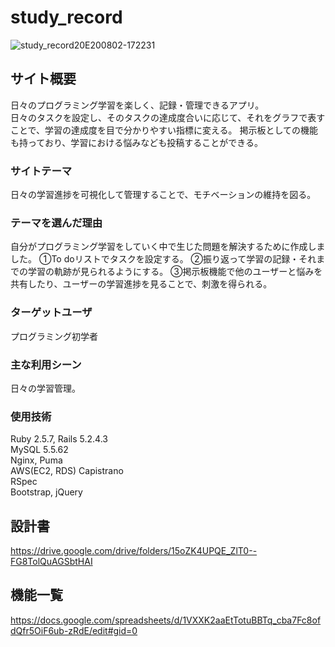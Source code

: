 # study_record
![study_record20E200802-172231](https://user-images.githubusercontent.com/62270611/89118927-d33f6280-d4e4-11ea-8919-18fb05ae5fe6.png)


## サイト概要
日々のプログラミング学習を楽しく、記録・管理できるアプリ。  
日々のタスクを設定し、そのタスクの達成度合いに応じて、それをグラフで表すことで、学習の達成度を目で分かりやすい指標に変える。
掲示板としての機能も持っており、学習における悩みなども投稿することができる。


### サイトテーマ
日々の学習進捗を可視化して管理することで、モチベーションの維持を図る。

### テーマを選んだ理由
自分がプログラミング学習をしていく中で生じた問題を解決するために作成しました。
①To doリストでタスクを設定する。
②振り返って学習の記録・それまでの学習の軌跡が見られるようにする。
③掲示板機能で他のユーザーと悩みを共有したり、ユーザーの学習進捗を見ることで、刺激を得られる。

### ターゲットユーザ
プログラミング初学者

### 主な利用シーン
日々の学習管理。

### 使用技術
Ruby 2.5.7, Rails 5.2.4.3  
MySQL 5.5.62  
Nginx, Puma  
AWS(EC2, RDS) 
Capistrano  
RSpec  
Bootstrap, jQuery  

## 設計書
https://drive.google.com/drive/folders/15oZK4UPQE_ZlT0--FG8TolQuAGSbtHAI

## 機能一覧
https://docs.google.com/spreadsheets/d/1VXXK2aaEtTotuBBTq_cba7Fc8ofdQfr5OiF6ub-zRdE/edit#gid=0
